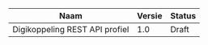 <span class="simple">

|**Naam** |**Versie** |**Status** |
|--- | --- |---|
|Digikoppeling REST API profiel| 1.0 | Draft|

</span>